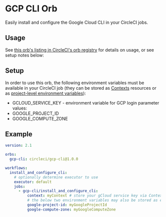 # GCP CLI Orb

Easily install and configure the Google Cloud CLI in your CircleCI jobs.

## Usage

See [this orb's listing in CircleCI's orb registry](https://circleci.com/orbs/registry/orb/circleci/gcp-cli) for details on usage, or see setup notes below:

## Setup

In order to use this orb, the following environment variables must be available in your CircleCI job (they can be stored as [Contexts](https://circleci.com/docs/2.0/contexts) resources or as [project-level environment variables](https://circleci.com/docs/2.0/env-vars/#setting-an-environment-variable-in-a-project)):

* GCLOUD_SERVICE_KEY - environment variable for GCP login
parameter values:
* GOOGLE_PROJECT_ID
* GOOGLE_COMPUTE_ZONE

## Example

```yaml
version: 2.1

orbs:
  gcp-cli: circleci/gcp-cli@1.0.0

workflows:
  install_and_configure_cli:
    # optionally determine executor to use
    executor: default
    jobs:
      - gcp-cli/install_and_configure_cli:
          context: myContext # store your gCloud service key via Contexts, or project-level environment variables
          # the below two environment variables may also be stored as environment variables, or else manually passed in as string arguments
          google-project-id: myGoogleProjectId
          google-compute-zone: myGoogleComputeZone
```